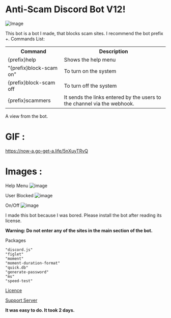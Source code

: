 # Anti-Scam Discord Bot V12!



![Image](https://cdn.discordapp.com/attachments/915179207938674689/942095283741941780/antiiiiiiscam.png)



This bot is a bot I made, that blocks scam sites. I recommend the bot prefix +.
Commands List:





<table class="ws-table-all notranslate">
<tbody><tr>
<th>Command</th>
<th>Description</th>
</tr>
<tr>
<td>{prefix}help</td>
<td>Shows the help menu</td>
</tr>
<tr>
<td>"{prefix}block-scam on"</td>
<td>To turn on the system</td>
</tr>
<tr>
<td>{prefix}block-scam off</td>
<td>To turn off the system</td>
</tr>
<tr>
<td>{prefix}scammers</td>
<td>It sends the links entered by the users to the channel via the webhook.</td>
</tr>
</tbody></table>
















A view from the bot.
# GIF :
https://now-a.go-get-a.life/5nXuyTRvQ

# Images : 
Help Menu
![image](https://user-images.githubusercontent.com/74361674/153769798-74350c9a-eae6-4d48-b7e6-eb85c6c194ad.png)




















User Blocked
![image](https://user-images.githubusercontent.com/74361674/153769810-a0f16770-d310-45a5-a4f6-dd32f6573a63.png)


















On/Off
![image](https://user-images.githubusercontent.com/74361674/153769818-ec2db0a6-4566-498c-ad6f-7879dfc4ee8b.png)




I made this bot because I was bored. Please install the bot after reading its license.

**Warning: Do not enter any of the sites in the main section of the bot.**

Packages 

    "discord.js"
    "figlet"
    "moment"
    "moment-duration-format"
    "quick.db"
    "generate-password"
    "ms"
    "speed-test"
    
[Licence](https://github.com/Zyrxus11/Anti-Scam-Discord-Bot-V12/blob/main/LICENSE)




[Support Server](https://discord.gg/P946yaXDk4)




**It was easy to do. It took 2 days.**

